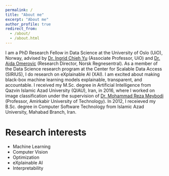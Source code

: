 ```yaml
---
permalink: /
title: "About me"
excerpt: "About me"
author_profile: true
redirect_from: 
  - /about/
  - /about.html
---
```


I am a PhD Research Fellow in Data Science at the University of Oslo (UiO), Norway, advised by [Dr. Ingrid Chieh Yu](https://www.mn.uio.no/ifi/english/people/aca/ingridcy/) (Associate Professor, UiO) and [Dr. Aida Omerovic](https://www.nr.no/en/user-info?query=aida) (Research Director, Norsk Regnesentral). As a member of the Data Science research program at the Center for Scalable Data Access (SIRIUS), I do research on eXplainable AI (XAI). I am excited about making black-box machine learning models explainable, transparent, and accountable. I received my M.Sc. degree in Artificial Intelligence from Qazvin Islamic Azad University (QIAU), Iran, in 2016, where I worked on image classification under the supervision of [Dr. Mohammad Reza Meybodi](http://ceit.aut.ac.ir/~meybodi/) (Professor, Amirkabir University of Technology). In 2012, I receieved my B.Sc. degree in Computer Software Technology from Islamic Azad University, Mahabad Branch, Iran.  

Research interests
=====
- Machine Learning
- Computer Vision
- Optimization
- eXplainable AI
- Interpretability
